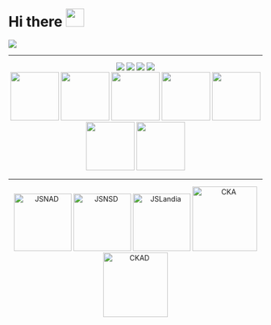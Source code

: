 # Hi there <img src="https://d.pr/i/1uBz4U+" width="36px">

<!--
**azamara/azamara** is a ✨ _special_ ✨ repository because its `README.md` (this file) appears on your GitHub profile.

Here are some ideas to get you started:

- 🔭 I’m currently working on ...
- 🌱 I’m currently learning ...
- 👯 I’m looking to collaborate on ...
- 🤔 I’m looking for help with ...
- 💬 Ask me about ...
- 📫 How to reach me: ...
- 😄 Pronouns: ...
- ⚡ Fun fact: ...
-->

<div>
  <img src="https://github-profile-trophy.vercel.app/?username=azamara&theme=dracula&no-frame=true&margin-w=30" />
</div>

---


<div align="center">
  <a href="https://codetrace.com/users/azamara" target="_blank"><img src="https://codetrace.com/static/images/badges/front-end.svg" /></a>
  <a href="https://codetrace.com/users/azamara" target="_blank"><img src="https://codetrace.com/static/images/badges/mobile-dev.svg" /></a>
  <a href="https://codetrace.com/users/azamara" target="_blank"><img src="https://codetrace.com/static/images/badges/back-end.svg" /></a>
  <a href="https://codetrace.com/users/azamara" target="_blank"><img src="https://codetrace.com/static/images/badges/unit-testing.svg" /></a>
</div>

<div align="center">
  <a href="https://codetrace.com/users/azamara" target="_blank"><img width="96" src="https://codetrace.com/static/images/languages/typescript.svg" /></a>
  <a href="https://codetrace.com/users/azamara" target="_blank"><img width="96" src="https://codetrace.com/static/images/languages/javascript.svg" /></a>
  <a href="https://codetrace.com/users/azamara" target="_blank"><img width="96" src="https://codetrace.com/static/images/languages/rust.svg" /></a>
  <a href="https://codetrace.com/users/azamara" target="_blank"><img width="96" src="https://codetrace.com/static/images/languages/shell.svg" /></a>
  <a href="https://codetrace.com/users/azamara" target="_blank"><img width="96" src="https://codetrace.com/static/images/languages/swift.svg" /></a>
  <a href="https://codetrace.com/users/azamara" target="_blank"><img width="96" src="https://codetrace.com/static/images/languages/kotlin.svg" /></a>
  <a href="https://codetrace.com/users/azamara" target="_blank"><img width="96" src="https://codetrace.com/static/images/languages/go.svg" /></a>
</div>

---

<div align="center">
  <a href="https://www.credly.com/badges/cf9c07bb-3c18-456f-b425-d5497a7c1778" target="_blank"><img src="https://images.credly.com/images/8ee45313-716a-4142-a9da-30adaaea0c12/Training_Badges_Master_Node-AppDev.png" width="114px" alt="JSNAD"/></a>
  <a href="https://www.credly.com/badges/52a401c6-1046-4c71-9b16-5b4c17c37a93" target="_blank"><img src="https://images.credly.com/images/3c44b901-a2bd-41e7-8a10-24cba9ddd85d/Training_Badges_Master_Node-ServDev.png" width="114px" alt="JSNSD"/></a>
  <a href="https://www.credly.com/badges/69da5cdf-32a8-404d-bc1b-5b6b2dfe09ef" target="_blank"><img src="https://images.credly.com/size/680x680/images/abf73960-edd2-4115-9ab9-e42e9fd967e9/JSLandia.png" width="114px" alt="JSLandia"/></a>
  <a href="https://www.credly.com/badges/d242d39e-0493-4bba-8d9d-cf279daaed7d" target="_blank"><img src="https://d.pr/i/biywP9+" width="128px" alt="CKA"/></a>
  <a href="https://www.credly.com/badges/b5d5aa65-2432-47df-9948-a6aa8d0c3766" target="_blank"><img src="https://d.pr/i/gYyHGE+" width="128px" alt="CKAD"/></a>
</div>
